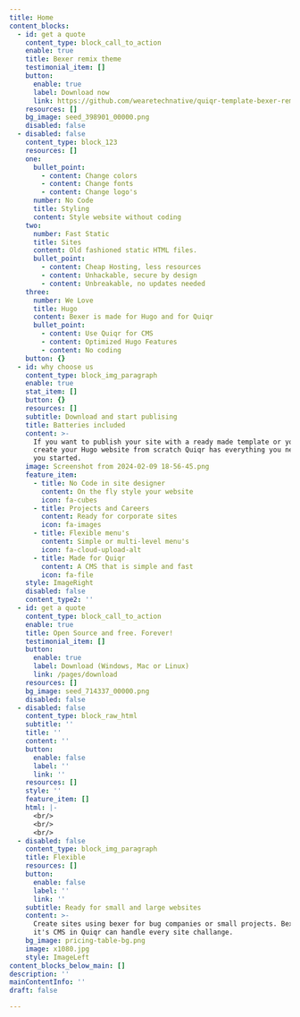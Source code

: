 ```yaml
---
title: Home
content_blocks:
  - id: get a quote
    content_type: block_call_to_action
    enable: true
    title: Bexer remix theme
    testimonial_item: []
    button:
      enable: true
      label: Download now
      link: https://github.com/wearetechnative/quiqr-template-bexer-remix
    resources: []
    bg_image: seed_398901_00000.png
    disabled: false
  - disabled: false
    content_type: block_123
    resources: []
    one:
      bullet_point:
        - content: Change colors
        - content: Change fonts
        - content: Change logo's
      number: No Code
      title: Styling
      content: Style website without coding
    two:
      number: Fast Static
      title: Sites
      content: Old fashioned static HTML files.
      bullet_point:
        - content: Cheap Hosting, less resources
        - content: Unhackable, secure by design
        - content: Unbreakable, no updates needed
    three:
      number: We Love
      title: Hugo
      content: Bexer is made for Hugo and for Quiqr
      bullet_point:
        - content: Use Quiqr for CMS
        - content: Optimized Hugo Features
        - content: No coding
    button: {}
  - id: why choose us
    content_type: block_img_paragraph
    enable: true
    stat_item: []
    button: {}
    resources: []
    subtitle: Download and start publising
    title: Batteries included
    content: >-
      If you want to publish your site with a ready made template or you want to
      create your Hugo website from scratch Quiqr has everything you need to get
      you started.
    image: Screenshot from 2024-02-09 18-56-45.png
    feature_item:
      - title: No Code in site designer
        content: On the fly style your website
        icon: fa-cubes
      - title: Projects and Careers
        content: Ready for corporate sites
        icon: fa-images
      - title: Flexible menu's
        content: Simple or multi-level menu's
        icon: fa-cloud-upload-alt
      - title: Made for Quiqr
        content: A CMS that is simple and fast
        icon: fa-file
    style: ImageRight
    disabled: false
    content_type2: ''
  - id: get a quote
    content_type: block_call_to_action
    enable: true
    title: Open Source and free. Forever!
    testimonial_item: []
    button:
      enable: true
      label: Download (Windows, Mac or Linux)
      link: /pages/download
    resources: []
    bg_image: seed_714337_00000.png
    disabled: false
  - disabled: false
    content_type: block_raw_html
    subtitle: ''
    title: ''
    content: ''
    button:
      enable: false
      label: ''
      link: ''
    resources: []
    style: ''
    feature_item: []
    html: |-
      <br/>
      <br/>
      <br/>
  - disabled: false
    content_type: block_img_paragraph
    title: Flexible
    resources: []
    button:
      enable: false
      label: ''
      link: ''
    subtitle: Ready for small and large websites
    content: >-
      Create sites using bexer for bug companies or small projects. Bexer and
      it's CMS in Quiqr can handle every site challange.
    bg_image: pricing-table-bg.png
    image: x1080.jpg
    style: ImageLeft
content_blocks_below_main: []
description: ''
mainContentInfo: ''
draft: false

---
```
















































































































































































































































